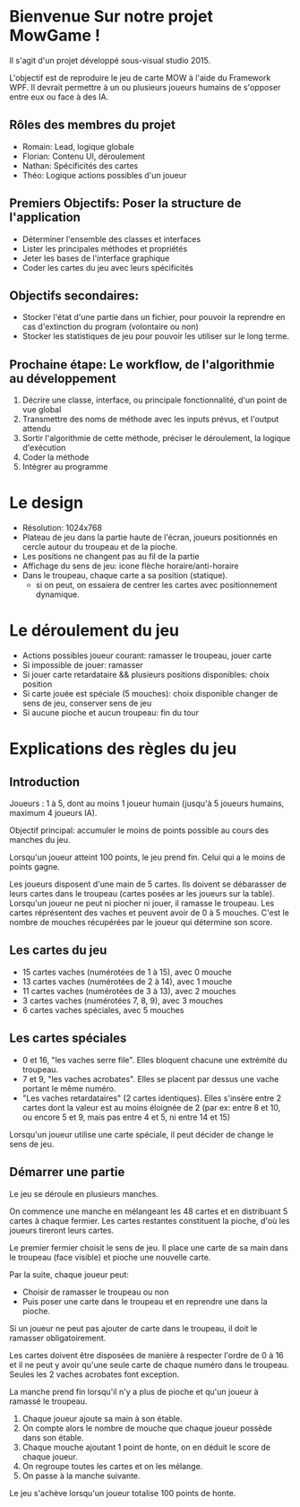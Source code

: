 # Bienvenue Sur notre projet MowGame !

Il s'agit d'un projet développé sous-visual studio 2015.

L'objectif est de reproduire le jeu de carte MOW à l'aide du Framework WPF.
Il devrait permettre à un ou plusieurs joueurs humains de s'opposer entre eux ou face à des IA.

## Rôles des membres du projet

* Romain:  Lead, logique globale
* Florian: Contenu UI, déroulement
* Nathan:  Spécificités des cartes
* Théo:    Logique actions possibles d'un joueur

## Premiers Objectifs: Poser la structure de l'application

* Déterminer l'ensemble des classes et interfaces
* Lister les principales méthodes et propriétés
* Jeter les bases de l'interface graphique
* Coder les cartes du jeu avec leurs spécificités

## Objectifs secondaires: 

* Stocker l'état d'une partie dans un fichier, pour pouvoir la reprendre en cas d'extinction du program (volontaire ou non)
* Stocker les statistiques de jeu pour pouvoir les utiliser sur le long terme.

## Prochaine étape: Le workflow, de l'algorithmie au développement

1. Décrire une classe, interface, ou principale fonctionnalité, d'un point de vue global
2. Transmettre des noms de méthode avec les inputs prévus, et l'output attendu
3. Sortir l'algorithmie de cette méthode, préciser le déroulement, la logique d'exécution
4. Coder la méthode
5. Intégrer au programme

# Le design

* Résolution: 1024x768
* Plateau de jeu dans la partie haute de l'écran, joueurs positionnés en cercle autour du troupeau et de la pioche.
* Les positions ne changent pas au fil de la partie
* Affichage du sens de jeu: icone flèche horaire/anti-horaire
* Dans le troupeau, chaque carte a sa position (statique). 
  * si on peut, on essaiera de centrer les cartes avec positionnement dynamique.

# Le déroulement du jeu

* Actions possibles joueur courant: ramasser le troupeau, jouer carte
* Si impossible de jouer: ramasser
* Si jouer carte retardataire && plusieurs positions disponibles: choix position
* Si carte jouée est spéciale (5 mouches): choix disponible changer de sens de jeu, conserver sens de jeu
* Si aucune pioche et aucun troupeau: fin du tour

# Explications des règles du jeu

## Introduction

Joueurs : 1 à 5, dont au moins 1 joueur humain (jusqu'à 5 joueurs humains, maximum 4 joueurs IA).

Objectif principal: accumuler le moins de points possible au cours des manches du jeu.

Lorsqu'un joueur atteint 100 points, le jeu prend fin. Celui qui a le moins de points gagne.

Les joueurs disposent d'une main de 5 cartes. Ils doivent se débarasser de leurs cartes dans le troupeau (cartes posées ar les joueurs sur la table). Lorsqu'un joueur ne peut ni piocher ni jouer, il ramasse le troupeau.
Les cartes réprésentent des vaches et peuvent avoir de 0 à 5 mouches. C'est le nombre de mouches récupérées par le joueur qui détermine son score.

## Les cartes du jeu

* 15 cartes vaches (numérotées de 1 à 15), avec 0 mouche
* 13 cartes vaches (numérotées de 2 à 14), avec 1 mouche
* 11 cartes vaches (numérotées de 3 à 13), avec 2 mouches
* 3 cartes vaches (numérotées 7, 8, 9), avec 3 mouches
* 6 cartes vaches spéciales, avec 5 mouches

## Les cartes spéciales

* 0 et 16, "les vaches serre file". Elles bloquent chacune une extrémité du troupeau.
* 7 et 9, "les vaches acrobates". Elles se placent par dessus une vache portant le même numéro.
* "Les vaches retardataires" (2 cartes identiques). Elles s'insère entre 2 cartes dont la valeur est au moins éloignée de 2
(par ex: entre 8 et 10, ou encore 5 et 9, mais pas entre 4 et 5, ni entre 14 et 15)

Lorsqu'un joueur utilise une carte spéciale, il peut décider de change le sens de jeu.

## Démarrer une partie

Le jeu se déroule en plusieurs manches.

On commence une manche en mélangeant les 48 cartes et en distribuant 5 cartes à chaque fermier.
Les cartes restantes constituent la pioche, d'où les joueurs tireront leurs cartes.

Le premier fermier choisit le sens de jeu. Il place une carte de sa main dans le troupeau (face visible) et pioche une nouvelle carte.

Par la suite, chaque joueur peut:
* Choisir de ramasser le troupeau ou non
* Puis poser une carte dans le troupeau et en reprendre une dans la pioche.

Si un joueur ne peut pas ajouter de carte dans le troupeau, il doit le ramasser obligatoirement.

Les cartes doivent être disposées de manière à respecter l'ordre de 0 à 16 et il ne peut y avoir qu'une seule carte de chaque numéro dans le troupeau. Seules les 2 vaches acrobates font exception.

La manche prend fin lorsqu'il n'y a plus de pioche et qu'un joueur à ramassé le troupeau.

1. Chaque joueur ajoute sa main à son étable.
2. On compte alors le nombre de mouche que chaque joueur possède dans son étable. 
3. Chaque mouche ajoutant 1 point de honte, on en déduit le score de chaque joueur.
4. On regroupe toutes les cartes et on les mélange.
5. On passe à la manche suivante.

Le jeu s'achève lorsqu'un joueur totalise 100 points de honte.

